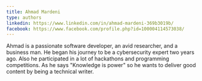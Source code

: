 ```yaml
---
title: Ahmad Mardeni
type: authors
linkedin: https://www.linkedin.com/in/ahmad-mardeni-369b3019b/
facebook: https://www.facebook.com/profile.php?id=100004114573038/
---
```

Ahmad is a passionate software developer, an avid researcher, and a business man. He began his journey to be a cybersecurity expert two years ago. Also he participated in a lot of hackathons and programming competitions. As he says "Knowledge is power" so he wants to deliver good content by being a technical writer.
